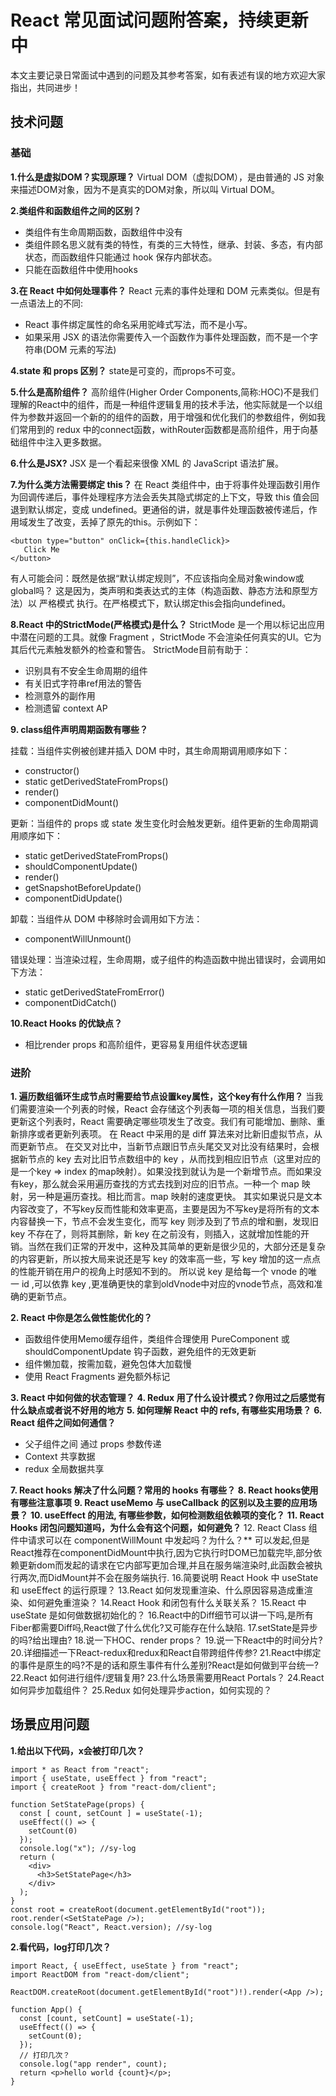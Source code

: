 # React 常见面试问题附答案，持续更新中

 本文主要记录日常面试中遇到的问题及其参考答案，如有表述有误的地方欢迎大家指出，共同进步！
 
 ## 技术问题
 ### 基础
**1.什么是虚拟DOM？实现原理？**
 Virtual DOM（虚拟DOM），是由普通的 JS 对象来描述DOM对象，因为不是真实的DOM对象，所以叫 Virtual DOM。
 
 **2.类组件和函数组件之间的区别？**
 - 类组件有生命周期函数，函数组件中没有 
 - 类组件顾名思义就有类的特性，有类的三大特性，继承、封装、多态，有内部状态，而函数组件只能通过 hook 保存内部状态。
 - 只能在函数组件中使用hooks

 **3.在 React 中如何处理事件？**
 React 元素的事件处理和 DOM 元素类似。但是有一点语法上的不同:
 - React 事件绑定属性的命名采用驼峰式写法，而不是小写。 
 - 如果采用 JSX 的语法你需要传入一个函数作为事件处理函数，而不是一个字符串(DOM 元素的写法)

 **4.state 和 props 区别？**
state是可变的，而props不可变。

 **5.什么是高阶组件？**
 高阶组件(Higher Order Components,简称:HOC)不是我们理解的React中的组件，而是一种组件逻辑复用的技术手法，他实际就是一个以组件为参数并返回一个新的的组件的函数，用于增强和优化我们的参数组件，例如我们常用到的 redux 中的connect函数，withRouter函数都是高阶组件，用于向基础组件中注入更多数据。

 **6.什么是JSX?**
 JSX 是一个看起来很像 XML 的 JavaScript 语法扩展。
 
 **7.为什么类方法需要绑定 this？**
 在 React 类组件中，由于将事件处理函数引用作为回调传递后，事件处理程序方法会丢失其隐式绑定的上下文，导致 this 值会回退到默认绑定，变成 undefined。更通俗的讲，就是事件处理函数被传递后，作用域发生了改变，丢掉了原先的this。示例如下：
 ```
<button type="button" onClick={this.handleClick}>
    Click Me
</button>
```
有人可能会问：既然是依据“默认绑定规则”，不应该指向全局对象window或global吗？
这是因为，类声明和类表达式的主体（构造函数、静态方法和原型方法）以 严格模式 执行。在严格模式下，默认绑定this会指向undefined。

**8.React 中的StrictMode(严格模式)是什么？** 
StrictMode 是一个用以标记出应用中潜在问题的工具。就像 Fragment ，StrictMode 不会渲染任何真实的UI。它为其后代元素触发额外的检查和警告。
StrictMode目前有助于：
 - 识别具有不安全生命周期的组件 
 - 有关旧式字符串ref用法的警告 
 - 检测意外的副作用 
 - 检测遗留 context AP

 **9. class组件声明周期函数有哪些？**
 
挂载：当组件实例被创建并插入 DOM 中时，其生命周期调用顺序如下：

 - constructor() 
 - static getDerivedStateFromProps() 
 - render()
 - componentDidMount()
 
 更新：当组件的 props 或 state 发生变化时会触发更新。组件更新的生命周期调用顺序如下：
 - static getDerivedStateFromProps() 
 - shouldComponentUpdate() 
 - render()
 - getSnapshotBeforeUpdate() 
 - componentDidUpdate()

卸载：当组件从 DOM 中移除时会调用如下方法：
- componentWillUnmount()

错误处理：当渲染过程，生命周期，或子组件的构造函数中抛出错误时，会调用如下方法：

 - static getDerivedStateFromError()
 - componentDidCatch()


 **10.React Hooks 的优缺点？**
 - 相比render props 和高阶组件，更容易复用组件状态逻辑

 ### 进阶
 **1. 遍历数组循环生成节点时需要给节点设置key属性，这个key有什么作用？**
当我们需要渲染一个列表的时候，React 会存储这个列表每一项的相关信息，当我们要更新这个列表时，React 需要确定哪些项发生了改变。我们有可能增加、删除、重新排序或者更新列表项。
在 React 中采用的是 diff 算法来对比新旧虚拟节点，从而更新节点。 在交叉对比中，当新节点跟旧节点头尾交叉对比没有结果时，会根据新节点的 key 去对比旧节点数组中的 key ，从而找到相应旧节点（这里对应的是一个key => index 的map映射）。如果没找到就认为是一个新增节点。而如果没有key，那么就会采用遍历查找的方式去找到对应的旧节点。一种一个 map 映射，另一种是遍历查找。相比而言。map 映射的速度更快。
其实如果说只是文本内容改变了，不写key反而性能和效率更高，主要是因为不写key是将所有的文本内容替换一下，节点不会发生变化，而写 key 则涉及到了节点的增和删，发现旧 key 不存在了，则将其删除，新 key 在之前没有，则插入，这就增加性能的开销。当然在我们正常的开发中，这种及其简单的更新是很少见的，大部分还是复杂的内容更新，所以按大局来说还是写 key 的效率高一些，写 key 增加的这一点点的性能开销在用户的视角上时感知不到的。
所以说 key 是给每一个 vnode 的唯一 id ,可以依靠 key ,更准确更快的拿到oldVnode中对应的vnode节点，高效和准确的更新节点。

 **2. React 中你是怎么做性能优化的？**

 - 函数组件使用Memo缓存组件，类组件合理使用 PureComponent 或 shouldComponentUpdate 钩子函数，避免组件的无效更新
 - 组件懒加载，按需加载，避免包体大加载慢
 - 使用 React Fragments 避免额外标记

 **3. React 中如何做的状态管理？**
 **4. Redux 用了什么设计模式？你用过之后感觉有什么缺点或者说不好用的地方**
 **5. 如何理解 React 中的 refs, 有哪些实用场景？**
 **6. React 组件之间如何通信？**
 - 父子组件之间 通过 props 参数传递
 - Context 共享数据
 - redux 全局数据共享

 **7. React hooks 解决了什么问题？常用的 hooks 有哪些？**
 **8. React hooks使用有哪些注意事项**
 **9. React useMemo 与 useCallback 的区别以及主要的应用场景？**
 **10. useEffect 的用法, 有哪些参数，如何检测数组依赖项的变化？** 
 **11. React Hooks 闭包问题知道吗，为什么会有这个问题，如何避免？**
 12. React Class 组件中请求可以在 componentWillMount 中发起吗？为什么？**
 可以发起,但是React推荐在componentDidMount中执行,因为它执行时DOM已加载完毕,部分依赖更新dom而发起的请求在它内部写更加合理,并且在服务端渲染时,此函数会被执行两次,而DidMount并不会在服务端执行. 16.简要说明 React Hook 中 useState 和 useEffect 的运行原理？
 13.React 如何发现重渲染、什么原因容易造成重渲染、如何避免重渲染？
 14.React Hook 和闭包有什么关联关系？
 15.React 中 useState 是如何做数据初始化的？
 16.React中的Diff细节可以讲一下吗,是所有Fiber都需要Diff吗,React做了什么优化?又可能存在什么缺陷.
 17.setState是异步的吗?给出理由?
 18.说一下HOC、render props？
 19.说一下React中的时间分片?
 20.详细描述一下React-redux和redux和React自带跨组件传参?
 21.React中绑定的事件是原生的吗?不是的话和原生事件有什么差别?React是如何做到平台统一?
 22.React 如何进行组件/逻辑复用?
 23.什么场景需要用React Portals？
 24.React 如何异步加载组件？
 25.Redux 如何处理异步action，如何实现的？
 
 
  ## 场景应用问题 
**1.给出以下代码，x会被打印几次？**
```
import * as React from "react";
import { useState, useEffect } from "react";
import { createRoot } from "react-dom/client";

function SetStatePage(props) {
  const [ count, setCount ] = useState(-1);
  useEffect(() => {
    setCount(0)
  });
  console.log("x"); //sy-log
  return (
    <div>
      <h3>SetStatePage</h3>
    </div>
  );
}
const root = createRoot(document.getElementById("root"));
root.render(<SetStatePage />);
console.log("React", React.version); //sy-log
```
**2.看代码，log打印几次？**
```
import React, { useEffect, useState } from "react";
import ReactDOM from "react-dom/client";

ReactDOM.createRoot(document.getElementById("root")!).render(<App />);

function App() {
  const [count, setCount] = useState(-1);
  useEffect(() => {
    setCount(0);
  });
  // 打印几次？
  console.log("app render", count);
  return <p>hello world {count}</p>;
}
```

